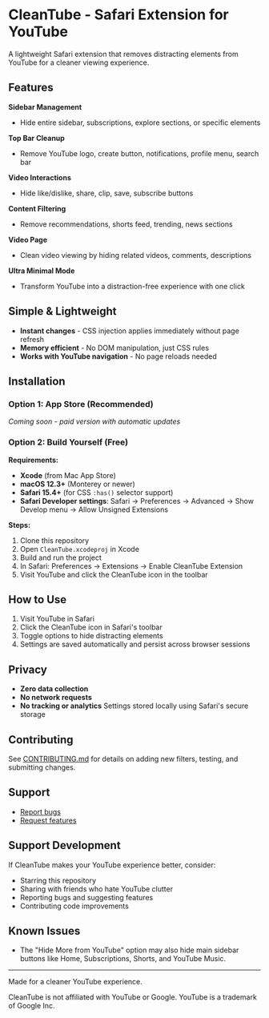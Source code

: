 # CleanTube - Safari Extension for YouTube

A lightweight Safari extension that removes distracting elements from YouTube for a cleaner viewing experience.

## Features

**Sidebar Management**
- Hide entire sidebar, subscriptions, explore sections, or specific elements

**Top Bar Cleanup** 
- Remove YouTube logo, create button, notifications, profile menu, search bar

**Video Interactions**
- Hide like/dislike, share, clip, save, subscribe buttons

**Content Filtering**
- Remove recommendations, shorts feed, trending, news sections

**Video Page** 
- Clean video viewing by hiding related videos, comments, descriptions

**Ultra Minimal Mode**
- Transform YouTube into a distraction-free experience with one click

## Simple & Lightweight

- **Instant changes** - CSS injection applies immediately without page refresh
- **Memory efficient** - No DOM manipulation, just CSS rules
- **Works with YouTube navigation** - No page reloads needed

## Installation

### Option 1: App Store (Recommended)
*Coming soon - paid version with automatic updates*

### Option 2: Build Yourself (Free)
**Requirements:**
- **Xcode** (from Mac App Store)
- **macOS 12.3+** (Monterey or newer)
- **Safari 15.4+** (for CSS `:has()` selector support)
- **Safari Developer settings**: Safari → Preferences → Advanced → Show Develop menu → Allow Unsigned Extensions

**Steps:**
1. Clone this repository
2. Open `CleanTube.xcodeproj` in Xcode
3. Build and run the project
4. In Safari: Preferences → Extensions → Enable CleanTube Extension
5. Visit YouTube and click the CleanTube icon in the toolbar

## How to Use

1. Visit YouTube in Safari
2. Click the CleanTube icon in Safari's toolbar
3. Toggle options to hide distracting elements
4. Settings are saved automatically and persist across 
browser sessions

## Privacy

- **Zero data collection**
- **No network requests**  
- **No tracking or analytics**
Settings stored locally using Safari's secure storage

## Contributing

See [CONTRIBUTING.md](CONTRIBUTING.md) for details on adding new filters, testing, and submitting changes.

## Support

- [Report bugs](https://github.com/maxoliinyk/cleantube/issues)
- [Request features](https://github.com/maxoliinyk/cleantube/discussions)

## Support Development

If CleanTube makes your YouTube experience better, 
consider:
- Starring this repository
- Sharing with friends who hate YouTube clutter
- Reporting bugs and suggesting features
- Contributing code improvements

## Known Issues

- The "Hide More from YouTube" option may also hide main sidebar buttons like Home, Subscriptions, Shorts, and YouTube Music.

---

Made for a cleaner YouTube experience.

CleanTube is not affiliated with YouTube or Google. YouTube is a trademark of Google Inc. 